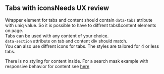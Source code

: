 <h2>Tabs with icons<span class="status deprecated">Needs UX review</span></h2>

Wrapper element for tabs and content should contain `data-tabs` atribute with uniq value. So it is possible to have to diffrent tabs&content elements on page.  
Tabs can be used with any content of your choice.  
`data-section` attribute on tab and content div should match.  
You can also use diffrent icons for tabs. The styles are tailored for 4 or less tabs.

There is no styling for content inside. For a search mask example with responsive behavior for content see <a href="https://autoscout24.github.io/showcar-ui/#search-mask-target">here</a>

<style>
#tabs-icons .sample{
     background-color: lightblue;
}
</style>
